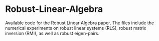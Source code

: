# Robust-Linear-Algebra

Available code for the Robust Linear Algebra paper. The files include the numerical experiments on robust linear systems (RLS), robust matrix inversion (RMI), as well as robust eigen-pairs.
